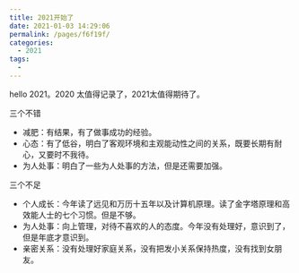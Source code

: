 ```yaml
---
title: 2021开始了
date: 2021-01-03 14:29:06
permalink: /pages/f6f19f/
categories:
  - 2021
tags:
  - 
---
```



hello 2021。2020 太值得记录了，2021太值得期待了。
<!-- more -->


三个不错
- 减肥：有结果，有了做事成功的经验。
- 心态：有了低谷，明白了客观环境和主观能动性之间的关系，既要长期有耐心，又要时不我待。
- 为人处事：明白了一些为人处事的方法，但是还需要加强。

三个不足
- 个人成长：今年读了远见和万历十五年以及计算机原理。读了金字塔原理和高效能人士的七个习惯。但是不够。
- 为人处事：向上管理，对待不喜欢的人的态度。今年没有处理好，意识到了，但是年底才意识到。
- 亲密关系：没有处理好家庭关系，没有把发小关系保持热度，没有找到女朋友。